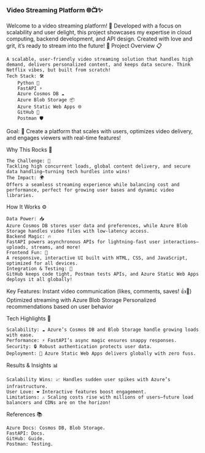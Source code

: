 ### Video Streaming Platform 🌐📺✨

Welcome to a video streaming platform! 🎉 Developed with a focus on scalability and user delight, this project showcases my expertise in cloud computing, backend development, and API design. Created with love and grit, it’s ready to stream into the future! 🌟
Project Overview 📋

    A scalable, user-friendly video streaming solution that handles high demand, delivers personalized content, and keeps data secure. Think Netflix vibes, but built from scratch!
    Tech Stack: 🛠️
        Python 🐍
        FastAPI ⚡
        Azure Cosmos DB ☁️
        Azure Blob Storage 📦
        Azure Static Web Apps 🌐
        GitHub 🤝
        Postman 🛡️
        
 Goal: 🎯
    Create a platform that scales with users, optimizes video delivery, and engages viewers with real-time features!

Why This Rocks 🌟

    The Challenge: 💪
    Tackling high concurrent loads, global content delivery, and secure data handling—turning tech hurdles into wins!
    The Impact: 🌍
    Offers a seamless streaming experience while balancing cost and performance, perfect for growing user bases and dynamic video libraries.

How It Works ⚙️

    Data Power: 📥
    Azure Cosmos DB stores user data and preferences, while Azure Blob Storage handles video files with low-latency access.
    Backend Magic: 🔥
    FastAPI powers asynchronous APIs for lightning-fast user interactions—uploads, streams, and more!
    Frontend Fun: 🎨
    A responsive, interactive UI built with HTML, CSS, and JavaScript, optimized for all devices.
    Integration & Testing: 🧪
    GitHub keeps code tight, Postman tests APIs, and Azure Static Web Apps deploys it all globally!
    
Key Features: 
        Instant video communication (likes, comments, saves! 👍💬)
        Optimized streaming with Azure Blob Storage
        Personalized recommendations based on user behavior


Tech Highlights 🌟

    Scalability: ☁️ Azure’s Cosmos DB and Blob Storage handle growing loads with ease.
    Performance: ⚡ FastAPI’s async magic ensures snappy responses.
    Security: 🔒 Robust authentication protects user data.
    Deployment: 🚀 Azure Static Web Apps delivers globally with zero fuss.

Results & Insights 📊

    Scalability Wins: 📈 Handles sudden user spikes with Azure’s infrastructure.
    User Love: ❤️ Interactive features boost engagement.
    Limitations: ⚠️ Scaling costs rise with millions of users—future load balancers and CDNs are on the horizon!
    
References 📚

    Azure Docs: Cosmos DB, Blob Storage.
    FastAPI: Docs.
    GitHub: Guide.
    Postman: Testing.
